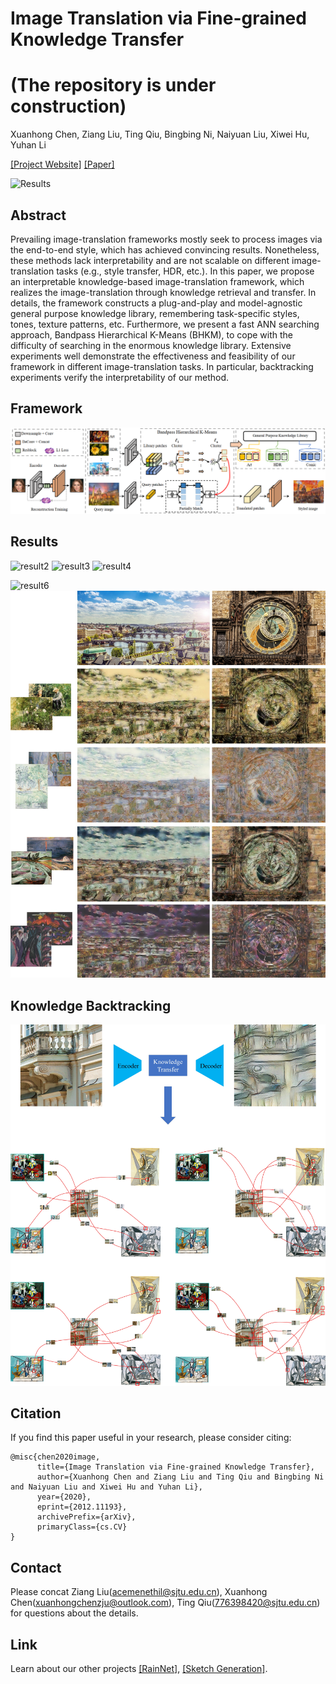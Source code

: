 # Image Translation via Fine-grained Knowledge Transfer
# (The repository is under construction)
Xuanhong Chen, Ziang Liu, Ting Qiu, Bingbing Ni, Naiyuan Liu, Xiwei Hu, Yuhan Li

[[Project Website]](https://neuralchen.github.io/RainNet) [[Paper]](https://arxiv.org/abs/2012.11193)

![Results](./results/show-off.png)

## Abstract
Prevailing image-translation frameworks mostly seek to process images via the end-to-end style, which has achieved convincing results.
Nonetheless, these methods lack interpretability and are not scalable on different image-translation tasks (e.g., style transfer, HDR, etc.).
In this paper, we propose an interpretable knowledge-based image-translation framework, which realizes the image-translation through knowledge retrieval and transfer.
In details, the framework constructs a plug-and-play and model-agnostic general purpose knowledge library, remembering task-specific styles, tones, texture patterns, etc.
Furthermore, we present a fast ANN searching approach, Bandpass Hierarchical K-Means (BHKM), to cope with the difficulty of searching in the enormous knowledge library.
Extensive experiments well demonstrate the effectiveness and feasibility of our framework in different image-translation tasks.
In particular, backtracking experiments verify the interpretability of our method.

## Framework
![Framework](./results/framework.PNG)

## Results
![result2](./results/show1.jpg)
![result3](./results/show2.jpg)
![result4](./results/show3.jpg)
<!-- ![result5](./results/show4.jpg) -->
![result6](./results/show5.jpg)
![result7](./results/HR-1.jpg)

## Knowledge Backtracking
![Backtracking](./results/retrace.jpg)

## Citation
If you find this paper useful in your research, please consider citing:

```
@misc{chen2020image,
      title={Image Translation via Fine-grained Knowledge Transfer}, 
      author={Xuanhong Chen and Ziang Liu and Ting Qiu and Bingbing Ni and Naiyuan Liu and Xiwei Hu and Yuhan Li},
      year={2020},
      eprint={2012.11193},
      archivePrefix={arXiv},
      primaryClass={cs.CV}
}
```

## Contact
Please concat Ziang Liu(acemenethil@sjtu.edu.cn), Xuanhong Chen(xuanhongchenzju@outlook.com), Ting Qiu(776398420@sjtu.edu.cn) for questions about the details.

## Link
Learn about our other projects [[RainNet]](https://neuralchen.github.io/RainNet), [[Sketch Generation]](https://github.com/TZYSJTU/Sketch-Generation-with-Drawing-Process-Guided-by-Vector-Flow-and-Grayscale).